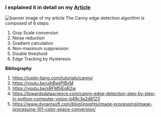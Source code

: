 ### I explained it in detail on my [Article](https://medium.com/@rohit-krishna/coding-canny-edge-detection-algorithm-from-scratch-in-python-232e1fdceac7)
<img src="https://miro.medium.com/v2/resize:fit:720/format:webp/1*Nem2YfNwjQGsENFYXidYuw.jpeg" alt="banner image of my article">
The Canny edge detection algorithm is composed of 6 steps:

1. Gray Scale conversion
2. Noise reduction
3. Gradient calculation
4. Non-maximum suppression
5. Double threshold
6. Edge Tracking by Hysteresis


**Bibliography**
1. https://justin-liang.com/tutorials/canny/
2. https://youtu.be/uihBwtPIBxM
3. https://youtu.be/sRFM5IEqR2w
4. https://towardsdatascience.com/canny-edge-detection-step-by-step-in-python-computer-vision-b49c3a2d8123
5. https://www.dynamsoft.com/blog/insights/image-processing/image-processing-101-color-space-conversion/
